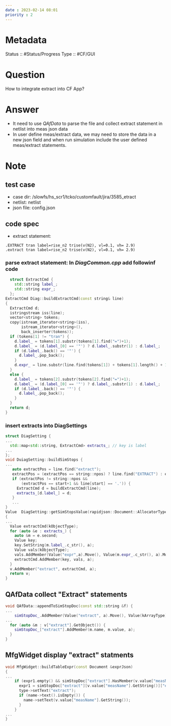 ```yaml
---
date : 2023-02-14 08:01
priority : 2
---
```

# Metadata
Status :: #Status/Progress 
Type :: #CF/GUI 
# Question
How to integrate extract into CF App?
# Answer
* It need to use *QAfData* to parse the file and collect extract statement in netlist into meas json data
* In user define meas/extract data, we may need to store the data in a new json field and when run simulation include the user defined meas/extract statements.
# Note
## test case
* case dir: /slowfs/hs_scr1/tcko/customfault/jira/3585_etract
* netlist: netlist
* json file: config.json
## code spec
* extract statement:
```
.EXTRACT tran label=rise_n2 trise(v(N2), vl=0.1, vh= 2.9)
.extract tran label=rise_n2 trise(v(N2), vl=0.1, vh= 2.9)
```
### parse extract statement: In *DiagCommon.cpp* add followinf code
``` cpp
  struct ExtractCmd {
    std::string label_;
    std::string expr_;
  };
ExtractCmd Diag::buildExtractCmd(const string& line)
{
  ExtractCmd d;
  istringstream iss(line);
  vector<string> tokens;
  copy(istream_iterator<string>(iss),
       istream_iterator<string>(),
       back_inserter(tokens));
  if (tokens[1] != "tran") {
    d.label_ = tokens[1].substr(tokens[1].find("=")+1);
    d.label_ = (d.label_[0] == '"') ? d.label_.substr(1) : d.label_;
    if (d.label_.back() == '"') {
      d.label_.pop_back();
    }
    d.expr_ = line.substr(line.find(tokens[1]) + tokens[1].length() + 1);
  }
  else {
    d.label_ = tokens[2].substr(tokens[2].find("=")+1);
    d.label_ = (d.label_[0] == '"') ? d.label_.substr(1) : d.label_;
    if (d.label_.back() == '"') {
      d.label_.pop_back();
    }
  }
  return d;
}
```
### insert extracts into DiagSettings
``` cpp
struct DiagSetting {
...
  std::map<std::string, ExtractCmd> extracts_; // key is label
...
};
void DuiagSetting::buildSimStops {
...
   auto extractPos = line.find("extract");
   extractPos = (extractPos == string::npos) ? line.find("EXTRACT") : extractPos;
   if (extractPos != string::npos && 
       (extractPos == start+1 && line[start] == '.')) {
     ExtractCmd d = buildExtractCmd(line);
     extracts_[d.label_] = d; 
   }
   ...
}
Value  DiagSetting::getSimStopsValue(rapidjson::Document::AllocatorType &a)
{
...
  Value extractCmd(kObjectType);
  for (auto &e : extracts_) {
    auto &m = e.second;
    Value key;
    key.SetString(m.label_.c_str(), a);
    Value vals(kObjectType);
    vals.AddMember(Value("expr",a).Move(), Value(m.expr_.c_str(), a).Move(), a);
    extractCmd.AddMember(key, vals, a);
  }
  v.AddMember("extract", extractCmd, a);
  return v;
}
```
## QAfData collect "Extract" statements
```cpp
void QAfData::appendToSimStopDoc(const std::string &f) {
...
	simStopDoc_.AddMember(Value("extract", a).Move(), Value(kArrayType).Move(), a);
...
  for (auto &m : v["extract"].GetObject()) {
    simStopDoc_["extract"].AddMember(m.name, m.value, a);
  }
}
```
## MfgWidget display "extract" statments
```cpp
void MfgWidget::buildTableExpr(const Document &exprJson)
{
...
    if (expr1.empty() && simStopDoc["extract"].HasMember(v.value["measName"].GetString())) {
      expr1 = simStopDoc["extract"][v.value["measName"].GetString()]["expr"].GetString();
      type->setText("extract");
      if (name->text().isEmpty()) {
        name->setText(v.value["measName"].GetString());
      }
    }
...
}

```